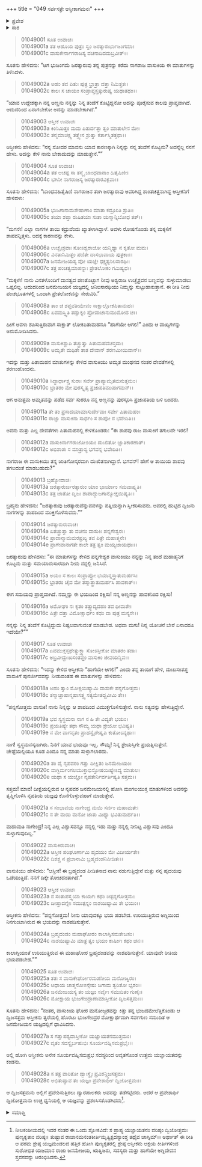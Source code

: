 +++
title = "049 ಸರ್ಪಸತ್ರೇ ಆಸ್ತೀಕಾಗಮನಃ"
+++

<details><summary>ಪ್ರವೇಶ</summary>


।।   ಓಂ ಓಂ ನಮೋ ನಾರಾಯಣಾಯ।।   ಶ್ರೀ ವೇದವ್ಯಾಸಾಯ ನಮಃ ।।

ಶ್ರೀ ಕೃಷ್ಣದ್ವೈಪಾಯನ ವೇದವ್ಯಾಸ ವಿರಚಿತ  

**ಶ್ರೀ ಮಹಾಭಾರತ**

**ಆದಿ ಪರ್ವ**

**ಆಸ್ತೀಕ ಪರ್ವ**

**ಅಧ್ಯಾಯ 49**

</details>


<details><summary>ಸಾರ</summary>
ಜರತ್ಕಾರು-ಆಸ್ತೀಕರ ಸಂವಾದ (1-15). ಆಸ್ತೀಕನು ಜನಮೇಜಯನ ಯಾಗಶಾಲೆಗೆ ಪ್ರವೇಶವನ್ನು ಯಾಚಿಸುವುದು (16-25).

</details>


> 01049001 ಸೂತ ಉವಾಚ।  
01049001a ತತ ಆಹೂಯ ಪುತ್ರಂ ಸ್ವಂ ಜರತ್ಕಾರುರ್ಭುಜಂಗಮಾ।   
01049001c ವಾಸುಕೇರ್ನಾಗರಾಜಸ್ಯ ವಚನಾದಿದಮಬ್ರವೀತ್।।

ಸೂತನು ಹೇಳಿದನು: “ಆಗ ಭುಜಂಗಮೆ ಜರತ್ಕಾರುವು ತನ್ನ ಪುತ್ರನನ್ನು ಕರೆದು ನಾಗರಾಜ ವಾಸುಕಿಯ ಈ ಮಾತುಗಳನ್ನು ತಿಳಿಸಿದಳು.

> 01049002a ಅಹಂ ತವ ಪಿತುಃ ಪುತ್ರ ಭ್ರಾತ್ರಾ ದತ್ತಾ ನಿಮಿತ್ತತಃ।  
01049002c ಕಾಲಃ ಸ ಚಾಯಂ ಸಂಪ್ರಾಪ್ತಸ್ತತ್ಕುರುಷ್ವ ಯಥಾತಥಂ।।

“ಯಾವ ಉದ್ದೇಶಕ್ಕಾಗಿ ನನ್ನ ಅಣ್ಣನು ನನ್ನನ್ನು ನಿನ್ನ ತಂದೆಗೆ ಕೊಟ್ಟಿದ್ದನೋ ಅದನ್ನು ಪೂರೈಸುವ ಕಾಲವು ಪ್ರಾಪ್ತವಾಗಿದೆ. ಆದುದರಿಂದ ಏನಾಗಬೇಕೋ ಅದನ್ನು ಮಾಡಬೇಕಾಗಿದೆ.”

> 01049003 ಆಸ್ತೀಕ ಉವಾಚ।  
01049003a ಕಿಂನಿಮಿತ್ತಂ ಮಮ ಪಿತುರ್ದತ್ತಾ ತ್ವಂ ಮಾತುಲೇನ ಮೇ।   
01049003c ತನ್ಮಮಾಚಕ್ಷ್ವ ತತ್ತ್ವೇನ ಶ್ರುತ್ವಾ ಕರ್ತಾಸ್ಮಿತತ್ತಥಾ।।

ಆಸ್ತೀಕನು ಹೇಳಿದನು: “ನನ್ನ ಸೋದರ ಮಾವನು ಯಾವ ಕಾರಣಕ್ಕಾಗಿ ನಿನ್ನನ್ನು ನನ್ನ ತಂದೆಗೆ ಕೊಟ್ಟನು? ಅದನ್ನೆಲ್ಲ ನನಗೆ ಹೇಳು. ಅದನ್ನು ಕೇಳಿ ನಾನು ಬೇಕಾದುದನ್ನು ಮಾಡುತ್ತೇನೆ.””

> 01049004 ಸೂತ ಉವಾಚ।  
01049004a ತತ ಆಚಷ್ಟ ಸಾ ತಸ್ಮೈ ಬಾಂಧವಾನಾಂ ಹಿತೈಷಿಣೀ।  
01049004c ಭಗಿನೀ ನಾಗರಾಜಸ್ಯ ಜರತ್ಕಾರುರವಿಕ್ಲವಾ।।

ಸೂತನು ಹೇಳಿದನು: “ಬಾಂಧವಹಿತೈಷಿಣಿ ನಾಗರಾಜನ ತಂಗಿ ಜರತ್ಕಾರುವು ಅವರಿಗಿದ್ದ ಶಾಂತಚಿತ್ತನಾಗಿದ್ದ ಆಸ್ತೀಕನಿಗೆ ಹೇಳಿದಳು:

> 01049005a ಭುಜಗಾನಾಮಶೇಷಾಣಾಂ ಮಾತಾ ಕದ್ರೂರಿತಿ ಶ್ರುತಿಃ।  
01049005c ತಯಾ ಶಪ್ತಾ ರುಷಿತಯಾ ಸುತಾ ಯಸ್ಮಾನ್ನಿಬೋಧ ತತ್।।

“ಮಗನೇ! ಎಲ್ಲಾ ನಾಗಗಳ ತಾಯಿ ಕದ್ರುವೆಂದು ಖ್ಯಾತಳಾಗಿದ್ದಾಳೆ. ಅವಳು ರೋಷಗೊಂಡು ತನ್ನ ಮಕ್ಕಳಿಗೆ ಶಾಪವನ್ನಿತ್ತಳು. ಅದಕ್ಕೆ ಕಾರಣವನ್ನು ಕೇಳು.

> 01049006a ಉಚ್ಛೈಃಶ್ರವಾಃ ಸೋಽಶ್ವರಾಜೋ ಯನ್ಮಿಥ್ಯಾ ನ ಕೃತೋ ಮಮ।  
01049006c ವಿನತಾನಿಮಿತ್ತಂ ಪಣಿತೇ ದಾಸಭಾವಾಯ ಪುತ್ರಕಾಃ।।   
01049007a ಜನಮೇಜಯಸ್ಯ ವೋ ಯಜ್ಞೇ ಧಕ್ಷ್ಯತ್ಯನಿಲಸಾರಥಿಃ।  
01049007c ತತ್ರ ಪಂಚತ್ವಮಾಪನ್ನಾಃ ಪ್ರೇತಲೋಕಂ ಗಮಿಷ್ಯಥ।।

“ಮಕ್ಕಳೇ! ನಾನು ವಿನತಳೊಂದಿಗೆ ದಾಸತ್ವದ ಪಣತೊಟ್ಟಾಗ ನೀವು ಅಶ್ವರಾಜ ಉಚ್ಛೈಶ್ರವನ ಬಣ್ಣವನ್ನು ಸುಳ್ಳುಮಾಡಲು ಒಪ್ಪಲಿಲ್ಲ. ಆದುದರಿಂದ ಜನಮೇಜಯನ ಯಜ್ಞದಲ್ಲಿ ಅನಿಲಸಾರಥಿಯು ನಿಮ್ಮನ್ನು ಸುಟ್ಟುಹಾಕುತ್ತಾನೆ. ಈ ರೀತಿ ನೀವು ಪಂಚಭೂತಗಳಲ್ಲಿ ಒಂದಾಗಿ ಪ್ರೇತಲೋಕವನ್ನು ಸೇರುವಿರಿ.”

> 01049008a ತಾಂ ಚ ಶಪ್ತವತೀಮೇವಂ ಸಾಕ್ಷಾಲ್ಲೋಕಪಿತಾಮಹಃ।  
01049008c ಏವಮಸ್ತ್ವಿತಿ ತದ್ವಾಕ್ಯಂ ಪ್ರೋವಾಚಾನುಮುಮೋದ ಚ।।

ಹೀಗೆ ಅವಳು ಶಪಿಸುತ್ತಿರುವಾಗ ಸಾಕ್ಷಾತ್ ಲೋಕಪಿತಾಮಹನೂ “ಹಾಗೆಯೇ ಆಗಲಿ!” ಎಂದು ಆ ವಾಖ್ಯಗಳನ್ನು ಅನುಮೋದಿಸಿದನು.

> 01049009a ವಾಸುಕಿಶ್ಚಾಪಿ ತಚ್ಛ್ರುತ್ವಾ ಪಿತಾಮಹವಚಸ್ತದಾ।  
01049009c ಅಮೃತೇ ಮಥಿತೇ ತಾತ ದೇವಾನ್ ಶರಣಮೀಯಿವಾನ್।।

ಇದನ್ನು ಮತ್ತು ಪಿತಾಮಹನ ಮಾತುಗಳನ್ನು ಕೇಳಿದ ವಾಸುಕಿಯು ಅಮೃತ ಮಂಥನದ ನಂತರ ದೇವತೆಗಳಲ್ಲಿ ಶರಣುಹೋದನು.

> 01049010a ಸಿದ್ಧಾರ್ಥಾಶ್ಚ ಸುರಾಃ ಸರ್ವೇ ಪ್ರಾಪ್ಯಾಮೃತಮನುತ್ತಮಂ।  
01049010c ಭ್ರಾತರಂ ಮೇ ಪುರಸ್ಕೃತ್ಯ ಪ್ರಜಾಪತಿಮುಪಾಗಮನ್।।

ಆಗ ಅನುತ್ತಮ ಅಮೃತವನ್ನು ಪಡೆದ ಸರ್ವ ಸುರರೂ ನನ್ನ ಅಣ್ಣನನ್ನು ಪುರಸ್ಕರಿಸಿ ಪ್ರಜಾಪತಿಯ ಬಳಿ ಬಂದರು.

> 01049011a ತೇ ತಂ ಪ್ರಸಾದಯಾಮಾಸುರ್ದೇವಾಃ ಸರ್ವೇ ಪಿತಾಮಹಂ।   
01049011c ರಾಜ್ಞಾ ವಾಸುಕಿನಾ ಸಾರ್ಧಂ ಸ ಶಾಪೋ ನ ಭವೇದಿತಿ।।

ಅವನು ಮತ್ತು ಎಲ್ಲ ದೇವತೆಗಳು ಪಿತಾಮಹನಲ್ಲಿ ಕೇಳಿಕೊಂಡರು: “ಈ ಶಾಪವು ರಾಜ ವಾಸುಕಿಗೆ ತಗುಲದೇ ಇರಲಿ!

> 01049012a ವಾಸುಕಿರ್ನಾಗರಾಜೋಽಯಂ ದುಃಖಿತೋ ಜ್ಞಾತಿಕಾರಣಾತ್।  
01049012c ಅಭಿಶಾಪಃ ಸ ಮಾತ್ರಾಸ್ಯ ಭಗವನ್ನ ಭವೇದಿತಿ।।

ನಾಗರಾಜ ಈ ವಾಸುಕಿಯು ತನ್ನ ಜಾತಿಗೋಸ್ಕರವಾಗಿ ದುಃಖಿತನಾಗಿದ್ದಾನೆ. ಭಗವನ್! ಹೇಗೆ ಆ ತಾಯಿಯ ಶಾಪವು ತಗಲದಂತೆ ಮಾಡಬಹುದು?”

> 01049013 ಬ್ರಹ್ಮೋವಾಚ।  
01049013a ಜರತ್ಕಾರುರ್ಜರತ್ಕಾರುಂ ಯಾಂ ಭಾರ್ಯಾಂ ಸಮವಾಪ್ಸ್ಯತಿ।  
01049013c ತತ್ರ ಜಾತೋ ದ್ವಿಜಃ ಶಾಪಾದ್ಭುಜಗಾನ್ಮೋಕ್ಷಯಿಷ್ಯತಿ।।

ಬ್ರಹ್ಮನು ಹೇಳಿದನು: “ಜರತ್ಕಾರುವು ಜರತ್ಕಾರುವೆನ್ನುವವಳನ್ನು ಪತ್ನಿಯನ್ನಾಗಿ ಸ್ವೀಕರಿಸುವನು. ಅವರಲ್ಲಿ ಹುಟ್ಟಿದ ದ್ವಿಜನು ನಾಗಗಳನ್ನು ಶಾಪದಿಂದ ಮುಕ್ತಿಗೊಳಿಸುವನು.””

> 01049014 ಜರತ್ಕಾರುರುವಾಚ।  
01049014a ಏತಚ್ಛ್ರುತ್ವಾ ತು ವಚನಂ ವಾಸುಕಿಃ ಪನ್ನಗೇಶ್ವರಃ।  
01049014c ಪ್ರಾದಾನ್ಮಾಮಮರಪ್ರಖ್ಯ ತವ ಪಿತ್ರೇ ಮಹಾತ್ಮನೇ।  
01049014e ಪ್ರಾಗೇವಾನಾಗತೇ ಕಾಲೇ ತತ್ರ ತ್ವಂ ಮಯ್ಯಜಾಯಥಾಃ।।

ಜರತ್ಕಾರುವು ಹೇಳಿದಳು: “ಈ ಮಾತುಗಳನ್ನು ಕೇಳಿದ ಪನ್ನಗೇಶ್ವರ ವಾಸುಕಿಯು ನನ್ನನ್ನು ನಿನ್ನ ತಂದೆ ಮಹಾತ್ಮನಿಗೆ ಕೊಟ್ಟನು ಮತ್ತು ಸಮಯಾನುಸಾರವಾಗಿ ನೀನು ನನ್ನಲ್ಲಿ ಜನಿಸಿದೆ.

> 01049015a ಅಯಂ ಸ ಕಾಲಃ ಸಂಪ್ರಾಪ್ತೋ ಭಯಾನ್ನಸ್ತ್ರಾತುಮರ್ಹಸಿ।  
01049015c ಭ್ರಾತರಂ ಚೈವ ಮೇ ತಸ್ಮಾತ್ತ್ರಾತುಮರ್ಹಸಿ ಪಾವಕಾತ್।।

ಈಗ ಸಮಯವು ಪ್ರಾಪ್ತವಾಗಿದೆ. ನಮ್ಮನ್ನು ಈ ಭಯದಿಂದ ರಕ್ಷಿಸು! ನನ್ನ ಅಣ್ಣನನ್ನು ಪಾವಕನಿಂದ ರಕ್ಷಿಸು!

> 01049016a ಅಮೋಘಂ ನಃ ಕೃತಂ ತತ್ಸ್ಯಾದ್ಯದಹಂ ತವ ಧೀಮತೇ।  
01049016c ಪಿತ್ರೇ ದತ್ತಾ ವಿಮೋಕ್ಷಾರ್ಥಂ ಕಥಂ ವಾ ಪುತ್ರ ಮನ್ಯಸೇ।।

ನನ್ನನ್ನು ನಿನ್ನ ತಂದೆಗೆ ಕೊಟ್ಟಿದ್ದುದು ನಿಷ್ಫಲವಾಗುವಂತೆ ಮಾಡಬೇಡ. ಅಥವಾ ಮಗು! ನಿನ್ನ ಯೋಚನೆ ಬೇರೆ ಏನಾದರೂ ಇದೆಯೇ?””

> 01049017 ಸೂತ ಉವಾಚ।  
01049017a ಏವಮುಕ್ತಸ್ತಥೇತ್ಯುಕ್ತ್ವಾ ಸೋಽಸ್ತೀಕೋ ಮಾತರಂ ತದಾ।  
01049017c ಅಬ್ರವೀದ್ದುಃಖಸಂತಪ್ತಂ ವಾಸುಕಿಂ ಜೀವಯನ್ನಿವ।।

ಸೂತನು ಹೇಳಿದನು: “ಇದನ್ನು ಕೇಳಿದ ಆಸ್ತೀಕನು “ಹಾಗೆಯೇ ಆಗಲಿ!” ಎಂದು ತನ್ನ ತಾಯಿಗೆ ಹೇಳಿ, ದುಃಖಸಂತಪ್ತ ವಾಸುಕಿಗೆ ಪುನರ್ಜೀವವನ್ನು ನೀಡುವಂತಹ ಈ ಮಾತುಗಳನ್ನು ಹೇಳಿದನು:

> 01049018a ಅಹಂ ತ್ವಾಂ ಮೋಕ್ಷಯಿಷ್ಯಾಮಿ ವಾಸುಕೇ ಪನ್ನಗೋತ್ತಮ।  
01049018c ತಸ್ಮಾಚ್ಛಾಪಾನ್ಮಹಾಸತ್ತ್ವ ಸತ್ಯಮೇತದ್ಬ್ರವೀಮಿ ತೇ।।

“ಪನ್ನಗೋತ್ತಮ ವಾಸುಕಿ! ನಾನು ನಿನ್ನನ್ನು ಆ ಶಾಪದಿಂದ ವಿಮುಕ್ತಗೊಳಿಸುತ್ತೇನೆ. ನಾನು ಸತ್ಯವನ್ನು ಹೇಳುತ್ತಿದ್ದೇನೆ.

> 01049019a ಭವ ಸ್ವಸ್ಥಮನಾ ನಾಗ ನ ಹಿ ತೇ ವಿದ್ಯತೇ ಭಯಂ।  
01049019c ಪ್ರಯತಿಷ್ಯೇ ತಥಾ ಸೌಮ್ಯ ಯಥಾ ಶ್ರೇಯೋ ಭವಿಷ್ಯತಿ।  
01049019e ನ ಮೇ ವಾಗನೃತಂ ಪ್ರಾಹಸ್ವೈರೇಷ್ವಪಿ ಕುತೋಽನ್ಯಥಾ।।

ನಾಗ! ಸ್ವಸ್ಥಮನಸ್ಕನಾಗಿರು. ನಿನಗೆ ಯಾವ ಭಯವೂ ಇಲ್ಲ. ಸೌಮ್ಯ! ನಿನ್ನ ಶ್ರೇಯಸ್ಸಿಗೇ ಪ್ರಯತ್ನಿಸುತ್ತೇನೆ. ಚೇಷ್ಟೆಯಲ್ಲಿಯೂ ಕೂಡ ಎಂದೂ ನನ್ನ ಮಾತು ಸುಳ್ಳಾಗಲಾರದು.

> 01049020a ತಂ ವೈ ನೃಪವರಂ ಗತ್ವಾ ದೀಕ್ಷಿತಂ ಜನಮೇಜಯಂ।  
01049020c ವಾಗ್ಭಿರ್ಮಂಗಲಯುಕ್ತಾಭಿಸ್ತೋಷಯಿಷ್ಯೇಽದ್ಯ ಮಾತುಲ।  
01049020e ಯಥಾ ಸ ಯಜ್ಞೋ ನೃಪತೇರ್ನಿರ್ವರ್ತಿಷ್ಯತಿ ಸತ್ತಮ।।

ಸತ್ತಮ! ಮಾವ! ದೀಕ್ಷೆಯಲ್ಲಿರುವ ಆ ನೃಪವರ ಜನಮೇಜಯನಲ್ಲಿ ಹೋಗಿ ಮಂಗಲಯುಕ್ತ ಮಾತುಗಳಿಂದ ಅವನನ್ನು ತೃಪ್ತಿಗೊಳಿಸಿ ನೃಪತಿಯ ಯಜ್ಞವು ಕೊನೆಗೊಳ್ಳುವಹಾಗೆ ಮಾಡುತ್ತೇನೆ.

> 01049021a ಸ ಸಂಭಾವಯ ನಾಗೇಂದ್ರ ಮಯಿ ಸರ್ವಂ ಮಹಾಮತೇ।  
01049021c ನ ತೇ ಮಯಿ ಮನೋ ಜಾತು ಮಿಥ್ಯಾ ಭವಿತುಮರ್ಹತಿ।।

ಮಹಾಮತಿ ನಾಗೇಂದ್ರ! ನಿನ್ನ ಎಲ್ಲ ವಿಶ್ವಾಸವನ್ನೂ ನನ್ನಲ್ಲಿ ಇಡು ಮತ್ತು ನನ್ನಲ್ಲಿ ನೀನಿಟ್ಟ ವಿಶ್ವಾಸವು ಎಂದೂ ಸುಳ್ಳಾಗುವುದಿಲ್ಲ.”

> 01049022 ವಾಸುಕಿರುವಾಚ।  
01049022a ಆಸ್ತೀಕ ಪರಿಘೂರ್ಣಾಮಿ ಹೃದಯಂ ಮೇ ವಿದೀರ್ಯತೇ।  
01049022c ದಿಶಶ್ಚ ನ ಪ್ರಜಾನಾಮಿ ಬ್ರಹ್ಮದಂಡನಿಪೀಡಿತಃ।।

ವಾಸುಕಿಯು ಹೇಳಿದನು: “ಆಸ್ತೀಕ! ಈ ಬ್ರಹ್ಮದಂಡ ಪೀಡಿತನಾದ ನಾನು ನಡುಗುತ್ತಿದ್ದೇನೆ ಮತ್ತು ನನ್ನ ಹೃದಯವು ಒಡೆಯುತ್ತಿದೆ. ನನಗೆ ದಿಕ್ಕೇ ತೋಚದಂತಾಗಿದೆ.”

> 01049023 ಆಸ್ತೀಕ ಉವಾಚ।  
01049023a ನ ಸಂತಾಪಸ್ತ್ವಯಾ ಕಾರ್ಯಃ ಕಥಂ ಚಿತ್ಪನ್ನಗೋತ್ತಮ।  
01049023c ದೀಪ್ತಾದಗ್ನೇಃ ಸಮುತ್ಪನ್ನಂ ನಾಶಯಿಷ್ಯಾಮಿ ತೇ ಭಯಂ।।

ಆಸ್ತೀಕನು ಹೇಳಿದನು: “ಪನ್ನಗೋತ್ತಮ! ನೀನು ಯಾವುದಕ್ಕೂ ಭಯ ಪಡಬೇಡ. ಉರಿಯುತ್ತಿರುವ ಅಗ್ನಿಯಿಂದ ನಿನಗುಂಟಾಗಿರುವ ಈ ಭಯವನ್ನು ನಾಶಪಡಿಸುತ್ತೇನೆ.

> 01049024a ಬ್ರಹ್ಮದಂಡಂ ಮಹಾಘೋರಂ ಕಾಲಾಗ್ನಿಸಮತೇಜಸಂ।  
01049024c ನಾಶಯಿಷ್ಯಾಮಿ ಮಾತ್ರ ತ್ವಂ ಭಯಂ ಕಾರ್ಷೀಃ ಕಥಂ ಚನ।।

ಕಾಲಾಗ್ನಿಯಂತೆ ಉರಿಯುತ್ತಿರುವ ಈ ಮಹಾಘೋರ ಬ್ರಹ್ಮದಂಡವನ್ನು ನಾಶಪಡಿಸುತ್ತೇನೆ. ಯಾವುದೇ ರೀತಿಯ ಭಯಪಡಬೇಡ.””

> 01049025 ಸೂತ ಉವಾಚ।  
01049025a ತತಃ ಸ ವಾಸುಕೇರ್ಘೋರಮಪನೀಯ ಮನೋಜ್ವರಂ।  
01049025c ಆಧಾಯ ಚಾತ್ಮನೋಽನ್ಗೇಷು ಜಗಾಮ ತ್ವರಿತೋ ಭೃಶಂ।।  
01049026a ಜನಮೇಜಯಸ್ಯ ತಂ ಯಜ್ಞಂ ಸರ್ವೈಃ ಸಮುದಿತಂ ಗುಣೈಃ।  
01049026c ಮೋಕ್ಷಾಯ ಭುಜಗೇಂದ್ರಾಣಾಮಾಸ್ತೀಕೋ ದ್ವಿಜಸತ್ತಮಃ।।

ಸೂತನು ಹೇಳಿದನು: “ನಂತರ, ವಾಸುಕಿಯ ಘೋರ ಮನೋಜ್ಚರವನ್ನು ಕಿತ್ತು ತನ್ನ ಭುಜದಮೇಲೆತ್ತಿಕೊಂಡು ಆ ದ್ವಿಜಸತ್ತಮ ಆಸ್ತೀಕನು ತ್ವರೆಯಲ್ಲಿ ಹೊರಟು ಭುಜಗೇಂದ್ರರ ಮೋಕ್ಷಾರ್ಥವಾಗಿ ಸರ್ವಗುಣ ಸಮುದಿತ ಆ ಜನಮೇಜಯನ ಯಜ್ಞದಲ್ಲಿಗೆ ಧಾವಿಸಿದನು.

> 01049027a ಸ ಗತ್ವಾಪಶ್ಯದಾಸ್ತೀಕೋ ಯಜ್ಞಾಯತನಮುತ್ತಮಂ।  
01049027c ವೃತಂ ಸದಸ್ಯೈರ್ಬಹುಭಿಃ ಸೂರ್ಯವಹ್ನಿಸಮಪ್ರಭೈಃ।।

ಅಲ್ಲಿ ಹೋಗಿ ಆಸ್ತೀಕನು ಅನೇಕ ಸೂರ್ಯವಹ್ನಿಸಮಪ್ರಭ ಸದಸ್ಯರಿಂದ ಆವೃತಗೊಂಡ ಉತ್ತಮ ಯಜ್ಞಾಯತವನ್ನು ಕಂಡನು.

> 01049028a ಸ ತತ್ರ ವಾರಿತೋ ದ್ವಾಃಸ್ಥೈಃ ಪ್ರವಿಶನ್ದ್ವಿಜಸತ್ತಮಃ।  
01049028c ಅಭಿತುಷ್ಟಾವ ತಂ ಯಜ್ಞಂ ಪ್ರವೇಶಾರ್ಥೀ ದ್ವಿಜೋತ್ತಮಃ।।

ಆ ದ್ವಿಜಸತ್ತಮನು ಅಲ್ಲಿಗೆ ಪ್ರವೇಶಿಸುತ್ತಿರಲು ದ್ವಾರಪಾಲಕರು ಅವನನ್ನು ತಡೆಗಟ್ಟಿದರು. ಆದರೆ ಆ ಪ್ರವೇಶಾರ್ಥಿ ದ್ವಿಜೋತ್ತಮನು ಉಚ್ಛ ಧ್ವನಿಯಲ್ಲಿ ಆ ಯಜ್ಞವನ್ನು ಪ್ರಶಂಸಿಸತೊಡಗಿದನು[^1].


<details><summary>ಸಮಾಪ್ತಿ</summary>


ಇತಿ ಶ್ರೀ ಮಹಾಭಾರತೇ ಆದಿಪರ್ವಣಿ ಆಸ್ತೀಕಪರ್ವಣಿ ಸರ್ಪಸತ್ರೇ ಆಸ್ತೀಕಾಗಮನೇ ಏಕೋನಪಂಚಾಶತ್ತಮೋಽಧ್ಯಾಯಃ।  
ಇದು ಶ್ರೀ ಮಹಾಭಾರತದಲ್ಲಿ ಆದಿಪರ್ವದಲ್ಲಿ ಆಸ್ತೀಕಪರ್ವದಲ್ಲಿ ಸರ್ಪಸತ್ರದಲ್ಲಿ ಆಸ್ತೀಕಾಗಮನದಲ್ಲಿ ನಲವತ್ತೊಂಭತ್ತನೆಯ ಅಧ್ಯಾಯವು.


</details>

[^1]: ನೀಲಕಂಠೀಯದಲ್ಲಿ ಇದರ ನಂತರ ಈ ಒಂದು ಶ್ಲೋಕವಿದೆ: ಸ ಪ್ರಾಪ್ಯ ಯಜ್ಞಾಯತನಂ ವರಿಷ್ಠಂ ದ್ವಿಜೋತ್ತಮಃ ಪುಣ್ಯಕೃತಾಂ ವರಿಷ್ಠಃ। ತುಷ್ಟಾವ ರಾಜಾನಮನಂತಕೀರ್ತಿಮೃತ್ವಿಕ್ಸದಸ್ಯಾಂಶ್ಚ ತಥೈವ ಚಾಗ್ನಿಮ್।। ಅರ್ಥಾತ್ ಈ ರೀತಿ ಆ ಪರಮ ಶ್ರೇಷ್ಠ ಯಜ್ಞಮಂಡಲದ ಹತ್ತಿರ ಹೋಗಿ ಪುಣ್ಯಕೃತರಲ್ಲಿ ಶ್ರೇಷ್ಠ ಆಸ್ತೀಕನು ಅಕ್ಷಯ ಕೀರ್ತಿಗಳಿಂದ ಸುಶೋಭಿತ ಯಜಮಾನ ರಾಜಾ ಜನಮೇಜಯ, ಋತ್ವಿಜರು, ಸದಸ್ಯರು ಮತ್ತು ಹಾಗೆಯೇ ಅಗ್ನಿದೇವನ ಸ್ತವನವನ್ನು ಆರಂಭಿಸಿದನು.

